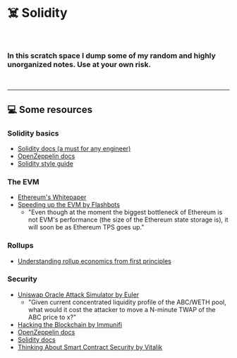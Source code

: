 # ☠️ Solidity

<br>

### In this scratch space I dump some of my random and highly unorganized notes. Use at your own risk.

<br>

----

## 💻 Some resources

### Solidity basics

* [Solidity docs (a must for any engineer)](https://docs.soliditylang.org/en/v0.8.12/)
* [OpenZeppelin docs](https://docs.openzeppelin.com/)
* [Solidity style guide](https://docs.soliditylang.org/en/latest/style-guide.html)


### The EVM

* [Ethereum's Whitepaper](https://ethereum.org/en/whitepaper/)
* [Speeding up the EVM by Flashbots](https://writings.flashbots.net/research/speeding-up-evm-part-1/)
  * "Even though at the moment the biggest bottleneck of Ethereum is not EVM's performance (the size of the Ethereum state storage is), it will soon be as Ethereum TPS goes up." 

### Rollups

* [Understanding rollup economics from first principles](https://barnabe.substack.com/p/understanding-rollup-economics-from)

### Security

* [Uniswap Oracle Attack Simulator by Euler](https://blog.euler.finance/uniswap-oracle-attack-simulator-42d18adf65af)
   * "Given current concentrated liquidity profile of the ABC/WETH pool, what would it cost the attacker to move a N-minute TWAP of the ABC price to x?" 
* [Hacking the Blockchain by Immunifi](https://medium.com/immunefi/hacking-the-blockchain-an-ultimate-guide-4f34b33c6e8b)
* [OpenZeppelin docs](https://docs.openzeppelin.com/)
* [Solidity docs](https://docs.openzeppelin.com/)
* [Thinking About Smart Contract Security by Vitalik](https://blog.ethereum.org/2016/06/19/thinking-smart-contract-security/)
